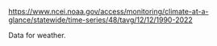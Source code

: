 https://www.ncei.noaa.gov/access/monitoring/climate-at-a-glance/statewide/time-series/48/tavg/12/12/1990-2022

Data for weather.
